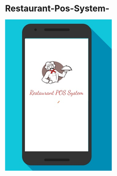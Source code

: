# Restaurant-Pos-System-

<img  width="350px" src="https://github.com/Bhautik004/Restaurant-Pos-System-/blob/main/d.jpg"> 
